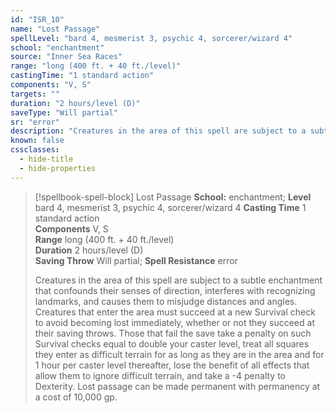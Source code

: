 ```yaml
---
id: "ISR_10"
name: "Lost Passage"
spellLevel: "bard 4, mesmerist 3, psychic 4, sorcerer/wizard 4"
school: "enchantment"
source: "Inner Sea Races"
range: "long (400 ft. + 40 ft./level)"
castingTime: "1 standard action"
components: "V, S"
targets: ""
duration: "2 hours/level (D)"
saveType: "Will partial"
sr: "error"
description: "Creatures in the area of this spell are subject to a subtle enchantment that confounds their senses of direction, interferes with recognizing landmarks, and causes them to misjudge distances and angles. Creatures that enter the area must succeed at a new Survival check to avoid becoming lost immediately, whether or not they succeed at their saving throws. Those that fail the save take a penalty on such Survival checks equal to double your caster level, treat all squares they enter as difficult terrain for as long as they are in the area and for 1 hour per caster level thereafter, lose the benefit of all effects that allow them to ignore difficult terrain, and take a -4 penalty to Dexterity.  Lost passage can be made permanent with permanency at a cost of 10,000 gp."
known: false
cssclasses:
  - hide-title
  - hide-properties
---
```


> [!spellbook-spell-block] Lost Passage
> **School:** enchantment; **Level** bard 4, mesmerist 3, psychic 4, sorcerer/wizard 4
> **Casting Time** 1 standard action  
> **Components** V, S  
> **Range** long (400 ft. + 40 ft./level)  
> **Duration** 2 hours/level (D)  
> **Saving Throw** Will partial; **Spell Resistance** error
> 
> Creatures in the area of this spell are subject to a subtle enchantment that confounds their senses of direction, interferes with recognizing landmarks, and causes them to misjudge distances and angles. Creatures that enter the area must succeed at a new Survival check to avoid becoming lost immediately, whether or not they succeed at their saving throws. Those that fail the save take a penalty on such Survival checks equal to double your caster level, treat all squares they enter as difficult terrain for as long as they are in the area and for 1 hour per caster level thereafter, lose the benefit of all effects that allow them to ignore difficult terrain, and take a -4 penalty to Dexterity.  Lost passage can be made permanent with permanency at a cost of 10,000 gp.